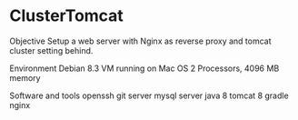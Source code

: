 # ClusterTomcat

Objective
Setup a web server with Nginx as reverse proxy and tomcat cluster setting behind.

Environment
Debian 8.3 VM running on Mac OS
2 Processors, 4096 MB memory

Software and tools
openssh
git server
mysql server
java 8
tomcat 8
gradle
nginx